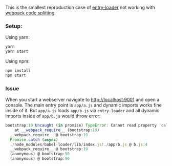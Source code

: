 This is the smallest reproduction case of [entry-loader](https://github.com/eoin/entry-loader) not working with [webpack code splitting](https://webpack.js.org/guides/code-splitting/).

### Setup:

Using yarn:

```sh
yarn
yarn start
```

Using npm:

```sh
npm install
npm start
```

### Issue

When you start a webserver navigate to [http://localhost:9001](http://localhost:9001) and open a console.
The main entry point is `app/a.js` and dynamic imports works fine inside of it.
But `app/a.js` loads `app/b.js` via `entry-loader` and all dynamic imports inside of `app/b.js` would throw error:

```js
bootstrap:19 Uncaught (in promise) TypeError: Cannot read property 'call' of undefined
    at __webpack_require__ (bootstrap:19)
  __webpack_require__ @ bootstrap:19
  Promise.catch (async)
  ./node_modules/babel-loader/lib/index.js!./app/b.js @ b.js:4
  __webpack_require__ @ bootstrap:19
  (anonymous) @ bootstrap:90
  (anonymous) @ bootstrap:90
```

